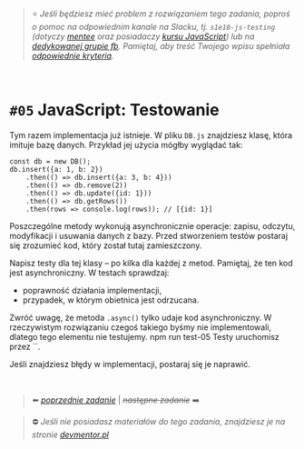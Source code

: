 > :star: _Jeśli będziesz mieć problem z rozwiązaniem tego zadania, poproś o pomoc na odpowiednim kanale na Slacku, tj. `s1e10-js-testing` (dotyczy [mentee](https://devmentor.pl/mentoring-javascript/) oraz posiadaczy [kursu JavaScript](https://devmentor.pl/p/javascript-for-beginners/)) lub na [dedykowanej grupie fb](https://www.facebook.com/groups/155234921740033). Pamiętaj, aby treść Twojego wpisu spełniała [odpowiednie kryteria](https://devmentor.pl/jak-prosic-o-pomoc/)._

&nbsp;

# `#05` JavaScript: Testowanie

Tym razem implementacja już istnieje. W pliku `DB.js` znajdziesz klasę, która imituje bazę danych. Przykład jej użycia mógłby wyglądać tak:

```
const db = new DB();
db.insert({a: 1, b: 2})
    .then(() => db.insert({a: 3, b: 4}))
    .then(() => db.remove(2))
    .then(() => db.update({id: 1}))
    .then(() => db.getRows())
    .then(rows => console.log(rows)); // [{id: 1}]
```

Poszczególne metody wykonują asynchronicznie operacje: zapisu, odczytu, modyfikacji i usuwania danych z bazy. Przed stworzeniem testów postaraj się zrozumieć kod, który został tutaj zamieszczony.

Napisz testy dla tej klasy – po kilka dla każdej z metod. Pamiętaj, że ten kod jest asynchroniczny. W testach sprawdzaj:

-   poprawność działania implementacji,
-   przypadek, w którym obietnica jest odrzucana.

Zwróć uwagę, że metoda `.async()` tylko udaje kod asynchroniczny. W rzeczywistym rozwiązaniu czegoś takiego byśmy nie implementowali, dlatego tego elementu nie testujemy.
npm run test-05
Testy uruchomisz przez ``.

Jeśli znajdziesz błędy w implementacji, postaraj się je naprawić.

&nbsp;

> :arrow_left: [_poprzednie zadanie_](./../04) | ~~_następne zadanie_~~ :arrow_right:

> :no_entry: _Jeśli nie posiadasz materiałów do tego zadania, znajdziesz je na stronie [devmentor.pl](https://devmentor.pl/p/js-basics/)_
